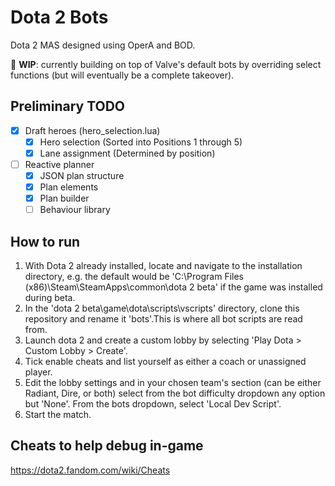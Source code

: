# Dota 2 Bots
Dota 2 MAS designed using OperA and BOD.

🚧 **WIP**: currently building on top of Valve's default bots by overriding select functions (but will eventually be a complete takeover). 


## Preliminary TODO

- [x] Draft heroes (hero_selection.lua)
  - [x] Hero selection (Sorted into Positions 1 through 5)
  - [x] Lane assignment (Determined by position)
  
- [ ] Reactive planner
  - [x] JSON plan structure
  - [x] Plan elements
  - [x] Plan builder
  - [ ] Behaviour library

## How to run

1. With Dota 2 already installed, locate and navigate to the installation directory, e.g. the default would be 'C:\Program Files (x86)\Steam\SteamApps\common\dota 2 beta' if the game was installed during beta.
2. In the 'dota 2 beta\game\dota\scripts\vscripts' directory, clone this repository and rename it 'bots'.This is where all bot scripts are read from.
3. Launch dota 2 and create a custom lobby by selecting 'Play Dota > Custom Lobby > Create'.
4. Tick enable cheats and list yourself as either a coach or unassigned player.
5. Edit the lobby settings and in your chosen team's section (can be either Radiant, Dire, or both) select from the bot difficulty dropdown any option but 'None'. From the bots dropdown, select 'Local Dev Script'.
6. Start the match.


## Cheats to help debug in-game

https://dota2.fandom.com/wiki/Cheats